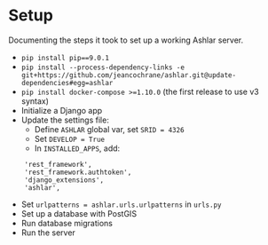 # Setup

Documenting the steps it took to set up a working Ashlar server.

- `pip install pip==9.0.1`
- `pip install --process-dependency-links -e git+https://github.com/jeancochrane/ashlar.git@update-dependencies#egg=ashlar`
- `pip install docker-compose >=1.10.0` (the first release to use v3 syntax)
- Initialize a Django app
- Update the settings file:
    - Define `ASHLAR` global var, set `SRID = 4326`
    - Set `DEVELOP = True`
    - In `INSTALLED_APPS`, add:

```
    'rest_framework',
    'rest_framework.authtoken',
    'django_extensions',
    'ashlar',
```
    
- Set `urlpatterns = ashlar.urls.urlpatterns` in `urls.py`
- Set up a database with PostGIS
- Run database migrations
- Run the server
